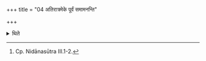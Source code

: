 +++
title = "04 अतिरात्रमेके पूर्वं समामनन्ति"

+++

<details><summary>थिते</summary>

4. Some ritualists[^1] are of the view that Atirātra is the first sacrifice to be performed by a sacrificer.  


[^1]: Cp. Nidānasūtra III.1-2.
</details>
